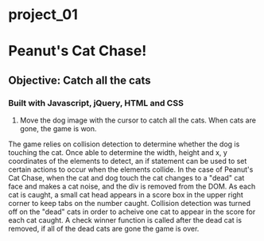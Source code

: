 # project_01

<h1>Peanut's Cat Chase!</h1>

<h2>Objective: Catch all the cats</h2>

<h3>Built with Javascript, jQuery, HTML and CSS</h3>

1. Move the dog image with the cursor to catch all the cats. 
   When cats are gone, the game is won.

<p>The game relies on collision detection to determine whether 
the dog is touching the cat. Once able to determine the 
width, height and x, y coordinates of the elements to detect,
an if statement can be used to set certain actions to occur
when the elements collide. In the case of Peanut's Cat Chase,
when the cat and dog touch the cat changes to a "dead" cat face
and makes a cat noise, and the div is removed from the DOM. As 
each cat is caught, a small cat head appears in a score box in the upper right corner to 
keep tabs on the number caught. Collision detection was turned 
off on the "dead" cats in order to acheive one cat to appear in 
the score for each cat caught. A check winner function is called
after the dead cat is removed, if all of the dead cats are gone
the game is over.</p>

